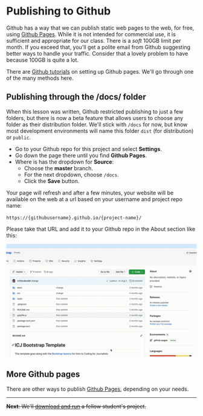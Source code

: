 # Publishing to Github

Github has a way that we can publish static web pages to the web, for free, using [Github Pages](https://pages.github.com/). While it is not intended for commercial use, it is sufficient and appropriate for our class. There is a _soft_ 100GB limit per month. If you exceed that, you'll get a polite email from Github suggesting better ways to handle your traffic. Consider that a lovely problem to have because 100GB is quite a lot.

There are [Github tutorials](https://docs.github.com/en/github/working-with-github-pages/configuring-a-publishing-source-for-your-github-pages-site) on setting up Github pages. We'll go through one of the many methods here.

## Publishing through the /docs/ folder

When this lesson was written, Github restricted publishing to just a few folders, but there is now a beta feature that allows users to choose any folder as their distribution folder. We'll stick with `/docs` for now, but know most development environments will name this folder `dist` (for distribution) or `public`.

- Go to your Github repo for this project and select **Settings**.
- Go down the page there until you find **Github Pages**.
- Where is has the dropdown for **Source**:
  - Choose the **master** branch.
  - For the next dropdown, choose `/docs`.
  - Click the **Save** button.

Your page will refresh and after a few minutes, your website will be available on the web at a url based on your username and project repo name:

`https://{githubusername}.github.io/{project-name}/`

Please take that URL and add it to your Github repo in the About section like this:

![bs-save-url.gif](../images/bs-save-url.gif)

## More Github pages

There are other ways to publish [Github Pages](https://docs.github.com/en/github/working-with-github-pages/about-github-pages), depending on your needs.

---

~~**Next**: We'll [download and run](bootstrap-class-05.md) a fellow student's project.~~
